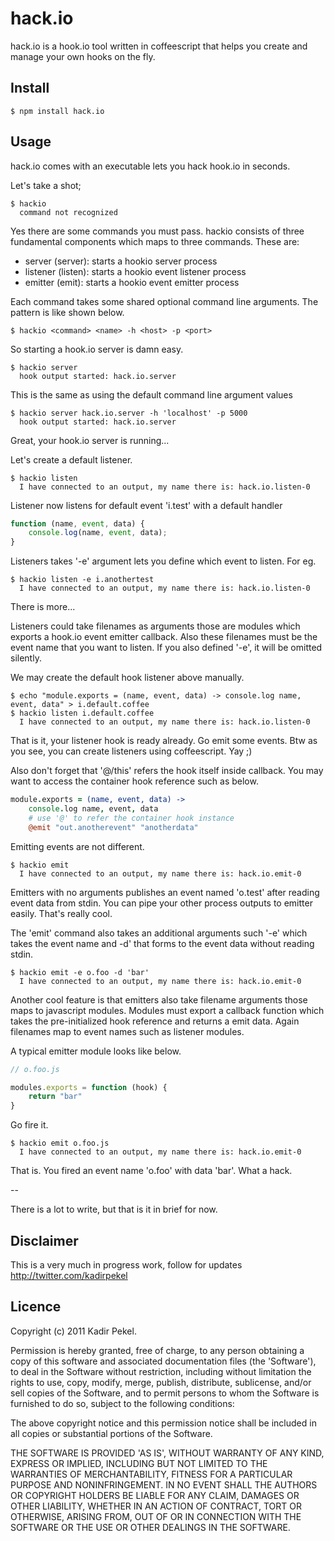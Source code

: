 hack.io
=======
hack.io is a hook.io tool written in coffeescript that helps you create and manage
your own hooks on the fly.

Install
-------
```
$ npm install hack.io
```

Usage
-----
hack.io comes with an executable lets you hack hook.io in seconds.

Let's take a shot;

```
$ hackio
  command not recognized
```

Yes there are some commands you must pass. hackio consists of three fundamental components which maps
to three commands. These are:

 * server (server): starts a hookio server process
 * listener (listen): starts a hookio event listener process
 * emitter (emit): starts a hookio event emitter process

Each command takes some shared optional command line arguments. The pattern is like shown below.

```
$ hackio <command> <name> -h <host> -p <port>
```

So starting a hook.io server is damn easy.

```
$ hackio server
  hook output started: hack.io.server
```

This is the same as using the default command line argument values

```
$ hackio server hack.io.server -h 'localhost' -p 5000
  hook output started: hack.io.server
```

Great, your hook.io server is running...

Let's create a default listener. 

```
$ hackio listen
  I have connected to an output, my name there is: hack.io.listen-0
```

Listener now listens for default event 'i.test' with a default handler

``` javascript
function (name, event, data) {
	console.log(name, event, data);
}
```

Listeners takes '-e' argument lets you define which event to listen. For eg.

```
$ hackio listen -e i.anothertest
  I have connected to an output, my name there is: hack.io.listen-0
```


There is more...

Listeners could take filenames as arguments those are modules which exports a hook.io event emitter
callback. Also these filenames must be the event name that you want to listen. If you also defined '-e',
it will be omitted silently.

We may create the default hook listener above manually.

```
$ echo "module.exports = (name, event, data) -> console.log name, event, data" > i.default.coffee
$ hackio listen i.default.coffee
  I have connected to an output, my name there is: hack.io.listen-0
```

That is it, your listener hook is ready already. Go emit some events.
Btw as you see, you can create listeners using coffeescript. Yay ;)

Also don't forget that '@/this' refers the hook itself inside callback. You may want to access the container hook
reference such as below.

``` coffeescript
module.exports = (name, event, data) ->
	console.log name, event, data
	# use '@' to refer the container hook instance
	@emit "out.anotherevent" "anotherdata"
```

Emitting events are not different. 

```
$ hackio emit
  I have connected to an output, my name there is: hack.io.emit-0
```

Emitters with no arguments publishes an event named 'o.test' after reading event data from stdin.
You can pipe your other process outputs to emitter easily. That's really cool.

The 'emit' command also takes an additional arguments such '-e' which takes the event name and -d' that forms to
the event data without reading stdin.

```
$ hackio emit -e o.foo -d 'bar'
  I have connected to an output, my name there is: hack.io.emit-0
```

Another cool feature is that emitters also take filename arguments those maps to javascript modules. Modules must
export a callback function which takes the pre-initialized hook reference and returns a emit data. Again filenames
map to event names such as listener modules.

 A typical emitter module looks like below.

``` javascript
// o.foo.js

modules.exports = function (hook) {
	return "bar"
}
```

Go fire it.

```
$ hackio emit o.foo.js
  I have connected to an output, my name there is: hack.io.emit-0
```

That is. You fired an event name 'o.foo' with data 'bar'. What a hack.

--

There is a lot to write, but that is it in brief for now.

Disclaimer
----------
This is a very much in progress work, follow for updates <http://twitter.com/kadirpekel>

Licence
-------
Copyright (c) 2011 Kadir Pekel.

Permission is hereby granted, free of charge, to any person obtaining a copy of
this software and associated documentation files (the 'Software'), to deal in
the Software without restriction, including without limitation the rights to
use, copy, modify, merge, publish, distribute, sublicense, and/or sell copies of
the Software, and to permit persons to whom the Software is furnished to do so,
subject to the following conditions:

The above copyright notice and this permission notice shall be included in all
copies or substantial portions of the Software.

THE SOFTWARE IS PROVIDED 'AS IS', WITHOUT WARRANTY OF ANY KIND, EXPRESS OR
IMPLIED, INCLUDING BUT NOT LIMITED TO THE WARRANTIES OF MERCHANTABILITY, FITNESS
FOR A PARTICULAR PURPOSE AND NONINFRINGEMENT. IN NO EVENT SHALL THE AUTHORS OR
COPYRIGHT HOLDERS BE LIABLE FOR ANY CLAIM, DAMAGES OR OTHER LIABILITY, WHETHER
IN AN ACTION OF CONTRACT, TORT OR OTHERWISE, ARISING FROM, OUT OF OR IN
CONNECTION WITH THE SOFTWARE OR THE USE OR OTHER DEALINGS IN THE SOFTWARE.